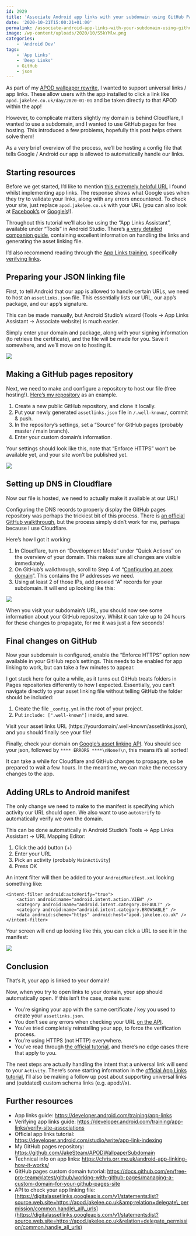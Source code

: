```yaml
---
id: 2929
title: 'Associate Android app links with your subdomain using GitHub Pages & Cloudflare'
date: '2020-10-21T15:00:21+01:00'
permalink: /associate-android-app-links-with-your-subdomain-using-github-pages-cloudflare/
image: /wp-content/uploads/2020/10/S5kYMlw.png
categories:
    - 'Android Dev'
tags:
    - 'App Links'
    - 'Deep Links'
    - GitHub
    - json
---
```


As part of my [APOD wallpaper rewrite](https://github.com/JakeSteam/Apod-Wallpaper-2/), I wanted to support universal links / app links. These allow users with the app installed to click a link like `apod.jakelee.co.uk/day/2020-01-01` and be taken directly to that APOD within the app!

However, to complicate matters slightly my domain is behind Cloudflare, I wanted to use a subdomain, and I wanted to use GitHub pages for free hosting. This introduced a few problems, hopefully this post helps others solve them!

As a very brief overview of the process, we’ll be hosting a config file that tells Google / Android our app is allowed to automatically handle our links.

## Starting resources

Before we get started, I’d like to mention [this extremely helpful URL](https://digitalassetlinks.googleapis.com/v1/statements:list?source.web.site=https://apod.jakelee.co.uk&relation=delegate_permission/common.handle_all_urls) I found whilst implementing app links. The response shows what Google uses when they try to validate your links, along with any errors encountered. To check your site, just replace `apod.jakelee.co.uk` with your URL (you can also look at [Facebook’s](https://digitalassetlinks.googleapis.com/v1/statements:list?source.web.site=https://facebook.com&relation=delegate_permission/common.handle_all_urls) or [Google’s](https://digitalassetlinks.googleapis.com/v1/statements:list?source.web.site=https://google.com&relation=delegate_permission/common.handle_all_urls)!).

Throughout this tutorial we’ll also be using the “App Links Assistant”, available under “Tools” in Android Studio. There’s [a very detailed companion guide](https://developer.android.com/studio/write/app-link-indexing), containing excellent information on handling the links and generating the asset linking file.

I’d also recommend reading through the [App Links training](https://developer.android.com/training/app-links), specifically [verifying links](https://developer.android.com/training/app-links/verify-site-associations).

## Preparing your JSON linking file

First, to tell Android that our app is allowed to handle certain URLs, we need to host an `assetlinks.json` file. This essentially lists our URL, our app’s package, and our app’s signature.

This can be made manually, but Android Studio’s wizard (Tools -&gt; App Links Assistant -&gt; Associate website) is much easier.

Simply enter your domain and package, along with your signing information (to retrieve the certificate), and the file will be made for you. Save it somewhere, and we’ll move on to hosting it.

[![](/wp-content/uploads/2020/10/fmBaJx6.png)](/wp-content/uploads/2020/10/fmBaJx6.png)

## Making a GitHub pages repository

Next, we need to make and configure a repository to host our file (free hosting!). [Here’s my repository](https://github.com/JakeSteam/APODWallpaperSubdomain) as an example.

1. Create a new public GitHub repository, and clone it locally.
2. Put your newly generated `assetlinks.json` file in `/.well-known/`, commit &amp; push.
3. In the repository’s settings, set a “Source” for GitHub pages (probably master / main branch).
4. Enter your custom domain’s information.

Your settings should look like this, note that “Enforce HTTPS” won’t be available yet, and your site won’t be published yet.

[![](/wp-content/uploads/2020/10/SBMV43c.png)](/wp-content/uploads/2020/10/SBMV43c.png)

## Setting up DNS in Cloudflare

Now our file is hosted, we need to actually make it available at our URL!

Configuring the DNS records to properly display the GitHub pages repository was perhaps the trickiest bit of this process. There is [an official GitHub walkthrough](https://docs.github.com/en/free-pro-team@latest/github/working-with-github-pages/managing-a-custom-domain-for-your-github-pages-site#configuring-a-subdomain), but the process simply didn’t work for me, perhaps because I use Cloudflare.

Here’s how I got it working:

1. In Cloudflare, turn on “Development Mode” under “Quick Actions” on the overview of your domain. This makes sure all changes are visible immediately.
2. On GitHub’s walkthrough, scroll to Step 4 of “[Configuring an apex domain](https://docs.github.com/en/free-pro-team@latest/github/working-with-github-pages/managing-a-custom-domain-for-your-github-pages-site#configuring-an-apex-domain)“. This contains the IP addresses we need.
3. Using at least 2 of those IPs, add proxied “A” records for your subdomain. It will end up looking like this:

[![](/wp-content/uploads/2020/10/aLyRemB.png)](/wp-content/uploads/2020/10/aLyRemB.png)

When you visit your subdomain’s URL, you should now see some information about your GitHub repository. Whilst it can take up to 24 hours for these changes to propagate, for me it was just a few seconds!

## Final changes on GitHub

Now your subdomain is configured, enable the “Enforce HTTPS” option now available in your GitHub repo’s settings. This needs to be enabled for app linking to work, but can take a few minutes to appear.

I got stuck here for quite a while, as it turns out GitHub treats folders in Pages repositories differently to how I expected. Essentially, you can’t navigate directly to your asset linking file without telling GitHub the folder should be included:

1. Create the file `_config.yml` in the root of your project.
2. Put `include: [".well-known"]` inside, and save.

Visit your asset links URL (https://yourdomain/.well-known/assetlinks.json), and you should finally see your file!

Finally, check your domain on [Google’s asset linking API](https://digitalassetlinks.googleapis.com/v1/statements:list?source.web.site=https://apod.jakelee.co.uk&relation=delegate_permission/common.handle_all_urls). You should see your json, followed by `**** ERRORS ****\nNone!\n`, this means it’s all sorted!

It can take a while for Cloudflare and GitHub changes to propagate, so be prepared to wait a few hours. In the meantime, we can make the necessary changes to the app.

## Adding URLs to Android manifest

The only change we need to make to the manifest is specifying which activity our URL should open. We also want to use `autoVerify` to automatically verify we own the domain.

This can be done automatically in Android Studio’s Tools -&gt; App Links Assistant -&gt; URL Mapping Editor:

1. Click the add button (+)
2. Enter your URL
3. Pick an activity (probably `MainActivity`)
4. Press OK

An intent filter will then be added to your `AndroidManifest.xml` looking something like:

```
<intent-filter android:autoVerify="true">
    <action android:name="android.intent.action.VIEW" />
    <category android:name="android.intent.category.DEFAULT" />
    <category android:name="android.intent.category.BROWSABLE" />
    <data android:scheme="https" android:host="apod.jakelee.co.uk" />
</intent-filter>
```

Your screen will end up looking like this, you can click a URL to see it in the manifest:

[![](/wp-content/uploads/2020/10/I0oX3qx.png)](/wp-content/uploads/2020/10/I0oX3qx.png)

## Conclusion

That’s it, your app is linked to your domain!

Now, when you try to open links to your domain, your app should automatically open. If this isn’t the case, make sure:

- You’re signing your app with the same certificate / key you used to create your `assetlinks.json`.
- You don’t see any errors when checking your URL [on the API](https://digitalassetlinks.googleapis.com/v1/statements:list?source.web.site=https://apod.jakelee.co.uk&relation=delegate_permission/common.handle_all_urls).
- You’ve tried completely reinstalling your app, to force the verification process.
- You’re using HTTPS (not HTTP) everywhere.
- You’ve read through [the official tutorial](https://developer.android.com/studio/write/app-link-indexing), and there’s no edge cases there that apply to you.

The next steps are actually handling the intent that a universal link will send to your `Activity`. There’s some starting information in the [official App Links tutorial](https://developer.android.com/studio/write/app-link-indexing#handling), I’ll also be making a follow up post about supporting universal links and (outdated) custom schema links (e.g. apod://x).

## Further resources

- App links guide: <https://developer.android.com/training/app-links>
- Verifying app links guide: <https://developer.android.com/training/app-links/verify-site-associations>
- Official app links tutorial: <https://developer.android.com/studio/write/app-link-indexing>
- My GitHub pages repository: <https://github.com/JakeSteam/APODWallpaperSubdomain>
- Technical info on app links: <https://chris.orr.me.uk/android-app-linking-how-it-works/>
- GitHub pages custom domain tutorial: <https://docs.github.com/en/free-pro-team@latest/github/working-with-github-pages/managing-a-custom-domain-for-your-github-pages-site>
- API to check your app linking file: [https://digitalassetlinks.googleapis.com/v1/statements:list?source.web.site=https://apod.jakelee.co.uk&amp;relation=delegate\_permission/common.handle\_all\_urls](https://digitalassetlinks.googleapis.com/v1/statements:list?source.web.site=https://apod.jakelee.co.uk&relation=delegate_permission/common.handle_all_urls)